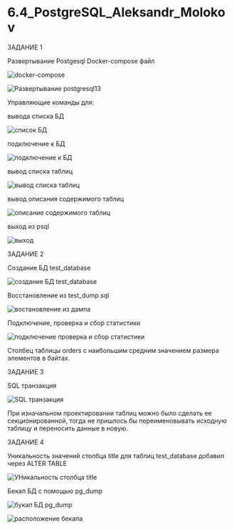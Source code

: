 # 6.4_PostgreSQL_Aleksandr_Molokov

ЗАДАНИЕ 1

Развертывание Postgesql
Docker-compose файл

![docker-compose](https://user-images.githubusercontent.com/109212419/205438472-71fefacc-1e3c-40fb-a6e9-e9b9f8c02569.jpg)

![Развертывание postgresql13](https://user-images.githubusercontent.com/109212419/205438487-470d938d-332e-4fe1-b014-fa6e3d750ca9.jpg)

Управляющие команды для:

вывода списка БД

![список БД](https://user-images.githubusercontent.com/109212419/205458362-66d964c7-c260-4e8b-a90a-38e33de21c96.jpg)

подключение к БД

![подключение к БД](https://user-images.githubusercontent.com/109212419/205458443-b4e4c763-1b09-42cd-aaf4-823ac69448a1.jpg)

вывод списка таблиц

![вывод списка таблиц](https://user-images.githubusercontent.com/109212419/205458701-0f33c805-68fc-43e9-a458-28262037b488.jpg)

вывод описания содержимого таблиц

![описание содержимого таблиц](https://user-images.githubusercontent.com/109212419/205458719-b5c9a842-b681-4eee-8831-40cf9fca91fc.jpg)

выход из psql

![выход](https://user-images.githubusercontent.com/109212419/205458800-37918210-91cb-4906-9329-7ba5b4d48244.jpg)


ЗАДАНИЕ 2

Создание БД test_database

![создание БД test_database](https://user-images.githubusercontent.com/109212419/205458939-904b2843-88c7-4d81-82ed-fa7fac28e2de.jpg)

Восстановление из test_dump.sql

![востановление из дампа](https://user-images.githubusercontent.com/109212419/205460342-bdb6b034-b195-47fa-aa89-b65716a2ebbc.jpg)

Подключение, проверка и сбор статистики

![подключение проверка и сбор статистики](https://user-images.githubusercontent.com/109212419/205460438-d82b3cb0-00d6-4cc5-a0d0-cd3f20dccb54.jpg)

Cтолбец таблицы orders с наибольшим средним значением размера элементов в байтах.

ЗАДАНИЕ 3

SQL транзакция

![SQL транзакция](https://user-images.githubusercontent.com/109212419/205511228-36816f75-4c9b-48c7-844c-056556ee1c12.jpg)

При изначальном проектировании таблиц можно было сделать ее секционированной, тогда не пришлось бы переименовывать исходную таблицу и переносить данные в новую.

ЗАДАНИЕ 4

Уникальность значений столбца title для таблиц test_database добавил через ALTER TABLE

![УНикальность столбца title](https://user-images.githubusercontent.com/109212419/205621528-8f217df3-f8e6-44ed-b791-fe83364d8165.jpg)

Бекап БД с помощью pg_dump

![букап БД pg_dump](https://user-images.githubusercontent.com/109212419/205511995-270e3d72-056a-4af4-9845-f458c078cdbd.jpg)

![расположение бекапа](https://user-images.githubusercontent.com/109212419/205512100-750acb8f-88de-4bd3-87b6-7fa9fb16016a.jpg)













